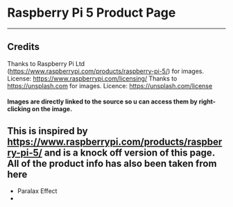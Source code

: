 # Raspberry Pi 5 Product Page

---
## Credits
Thanks to Raspberry Pi Ltd (https://www.raspberrypi.com/products/raspberry-pi-5/) for images. License: https://www.raspberrypi.com/licensing/
Thanks to https://unsplash.com for images. Licence: https://unsplash.com/license
#### Images are directly linked to the source so u can access them by right-clicking on the image. 

## This is inspired by https://www.raspberrypi.com/products/raspberry-pi-5/ and is a knock off version of this page. All of the product info has also been taken from here
- Paralax Effect
- 
